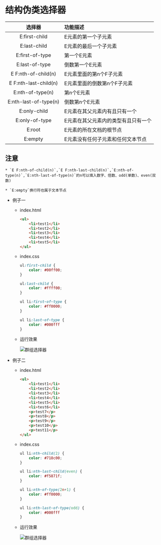 # 结构伪类选择器

| 选择器                | 功能描述	                          |
| :-------------------: | :---------------------------------- |
| E:first-child         | E元素的第一个子元素	              |
| E:last-child          | E元素的最后一个子元素            	  |
| E:first-of-type       | 第一个E元素                         |
| E:last-of-type        | 倒数第一个E元素                     |
| E F:nth-of-child(n)   | E元素里面的第n个F子元素             |
| E F:nth-last-child(n) | E元素里面的倒数第n个F子元素         |
| E:nth-of-type(n)      | 第n个E元素                          |
| E:nth-last-of-type(n) | 倒数第n个E元素                      |
| E:only-child          | E元素在其父元素内有且只有一个       |
| E:only-of-type        | E元素在其父元素内的类型有且只有一个 |
| E:root                | E元素的所在文档的根节点	          |
| E:empty               | E元素没有任何子元素和任何文本节点   |

## 注意

    * `E F:nth-of-child(n)`,`E F:nth-last-child(n)`,`E:nth-of-type(n)`,`E:nth-last-of-type(n)`的n可以填入数字、倍数、odd(单数)、even(双数)
    
    * `E:empty`换行符也属于文本节点
    
* 例子一

    * index.html
    
        ```html
        <ul>
        	<li>test1</li>
        	<li>test2</li>
        	<li>test3</li>
        	<li>test4</li>
        	<li>test5</li>
        </ul>
        ```
        
    * index.css
    
        ```css
        ul:first-child {
        	color: #00ff00;
        }
        
        ul:last-child {
        	color: #ffff00;
        }
        
        ul li:first-of-type {
        	color: #ff0000;
        }
        
        ul li:last-of-type {
        	color: #000fff
        }
        ```
        
    * 运行效果
        
        ![群组选择器](../../static/images/melon.jpg)
    
* 例子二

    * index.html
    
        ```html
        <ul>
            <li>test1</li>
            <li>test2</li>
            <li>test3</li>
            <li>test4</li>
            <li>test5</li>
            <li>test6</li>
            <p>test7</p>
            <p>test8</p>
            <p>test9</p>
            <p>test10</p>
            <p>test11</p>
        </ul>
        ```
        
    * index.css
    
        ```css
        ul li:nth-child(2) {
        	color: #718c00;
        }
        
        ul li:nth-last-child(even) {
        	color: #f5871f;
        }
        
        ul li:nth-of-type(2n+1) {
        	color: #ff0000;
        }
        
        ul li:nth-last-of-type(odd) {
        	color: #000fff
        }
        ```
        
    * 运行效果
        
        ![群组选择器](../../static/images/melon.jpg)
    